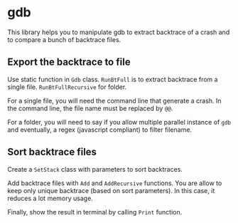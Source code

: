 # gdb

This library helps you to manipulate gdb to extract backtrace of a crash and to compare a bunch of backtrace files.

## Export the backtrace to file

Use static function in `Gdb` class. `RunBtFull` is to extract backtrace from a single file. `RunBtFullRecursive` for folder.

For a single file, you will need the command line that generate a crash.
In the command line, the file name must be replaced by `@@`.

For a folder, you will need to say if you allow multiple parallel instance of `gdb` and eventually, a regex (javascript compliant) to filter filename.

## Sort backtrace files

Create a `SetStack` class with parameters to sort backtraces.

Add backtrace files with `Add` and `AddRecursive` functions.
You are allow to keep only unique backtrace (based on sort parameters). In this case, it reduces a lot memory usage.

Finally, show the result in terminal by calling `Print` function.
